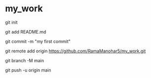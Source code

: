# my_work

git init

git add README.md

git commit -m "my first commit"

git remote add origin https://github.com/RamaManohar5/my_work.git

git branch -M main

git push -u origin main